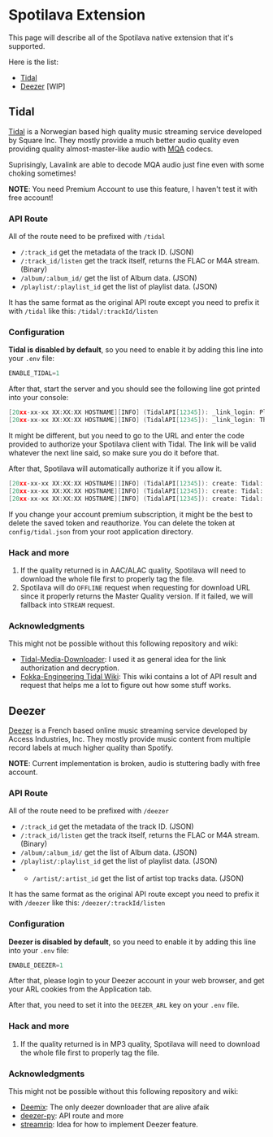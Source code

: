 # Spotilava Extension

This page will describe all of the Spotilava native extension that it's supported.

Here is the list:
- [Tidal](#tidal)
- [Deezer](#deezer) [WIP]

## Tidal

[Tidal](https://tidal.com/) is a Norwegian based high quality music streaming service developed by Square Inc. They mostly provide a much better audio quality even providing quality almost-master-like audio with [MQA](https://en.wikipedia.org/wiki/Master_Quality_Authenticated) codecs.

Suprisingly, Lavalink are able to decode MQA audio just fine even with some choking sometimes!

**NOTE**: You need Premium Account to use this feature, I haven't test it with free account!

### API Route

All of the route need to be prefixed with `/tidal`

- `/:track_id` get the metadata of the track ID. (JSON)
- `/:track_id/listen` get the track itself, returns the FLAC or M4A stream. (Binary)
- `/album/:album_id/` get the list of Album data. (JSON)
- `/playlist/:playlist_id` get the list of playlist data. (JSON)

It has the same format as the original API route except you need to prefix it with `/tidal` like this: `/tidal/:trackId/listen`

### Configuration

**Tidal is disabled by default**, so you need to enable it by adding this line into your `.env` file:

```js
ENABLE_TIDAL=1
```

After that, start the server and you should see the following line got printed into your console:

```c
[20xx-xx-xx XX:XX:XX HOSTNAME][INFO] (TidalAPI[12345]): _link_login: Please visit https://link.tidal.com and enter XXXXX to authorize
[20xx-xx-xx XX:XX:XX HOSTNAME][INFO] (TidalAPI[12345]): _link_login: The above link is valid for XXX seconds
```

It might be different, but you need to go to the URL and enter the code provided to authorize your Spotilava client with Tidal. The link will be valid whatever the next line said, so make sure you do it before that.

After that, Spotilava will automatically authorize it if you allow it.

```c
[20xx-xx-xx XX:XX:XX HOSTNAME][INFO] (TidalAPI[12345]): create: Tidal: User authorized!
[20xx-xx-xx XX:XX:XX HOSTNAME][INFO] (TidalAPI[12345]): create: Tidal: User ID: 12345
[20xx-xx-xx XX:XX:XX HOSTNAME][INFO] (TidalAPI[12345]): create: Tidal: Country Code: XXXX
```

If you change your account premium subscription, it might be the best to delete the saved token and reauthorize. You can delete the token at `config/tidal.json` from your root application directory.

### Hack and more

1. If the quality returned is in AAC/ALAC quality, Spotilava will need to download the whole file first to properly tag the file.
2. Spotilava will do `OFFLINE` request when requesting for download URL since it properly returns the Master Quality version. If it failed, we will fallback into `STREAM` request.

### Acknowledgments

This might not be possible without this following repository and wiki:

- [Tidal-Media-Downloader](https://github.com/yaronzz/Tidal-Media-Downloader): I used it as general idea for the link authorization and decryption.
- [Fokka-Engineering Tidal Wiki](https://github.com/Fokka-Engineering/TIDAL/wiki): This wiki contains a lot of API result and request that helps me a lot to figure out how some stuff works.

## Deezer

[Deezer](https://tidal.com/) is a French based online music streaming service developed by Access Industries, Inc. They mostly provide music content from multiple record labels at much higher quality than Spotify.

**NOTE**: Current implementation is broken, audio is stuttering badly with free account.

### API Route

All of the route need to be prefixed with `/deezer`

- `/:track_id` get the metadata of the track ID. (JSON)
- `/:track_id/listen` get the track itself, returns the FLAC or M4A stream. (Binary)
- `/album/:album_id/` get the list of Album data. (JSON)
- `/playlist/:playlist_id` get the list of playlist data. (JSON)
- - `/artist/:artist_id` get the list of artist top tracks data. (JSON)

It has the same format as the original API route except you need to prefix it with `/deezer` like this: `/deezer/:trackId/listen`

### Configuration

**Deezer is disabled by default**, so you need to enable it by adding this line into your `.env` file:

```js
ENABLE_DEEZER=1
```

After that, please login to your Deezer account in your web browser, and get your ARL cookies from the Application tab.

After that, you need to set it into the `DEEZER_ARL` key on your `.env` file.

### Hack and more

1. If the quality returned is in MP3 quality, Spotilava will need to download the whole file first to properly tag the file.

### Acknowledgments

This might not be possible without this following repository and wiki:

- [Deemix](https://pypi.org/project/deemix): The only deezer downloader that are alive afaik
- [deezer-py](https://gitlab.com/RemixDev/deezer-py/): API route and more
- [streamrip](https://github.com/nathom/streamrip): Idea for how to implement Deezer feature.
